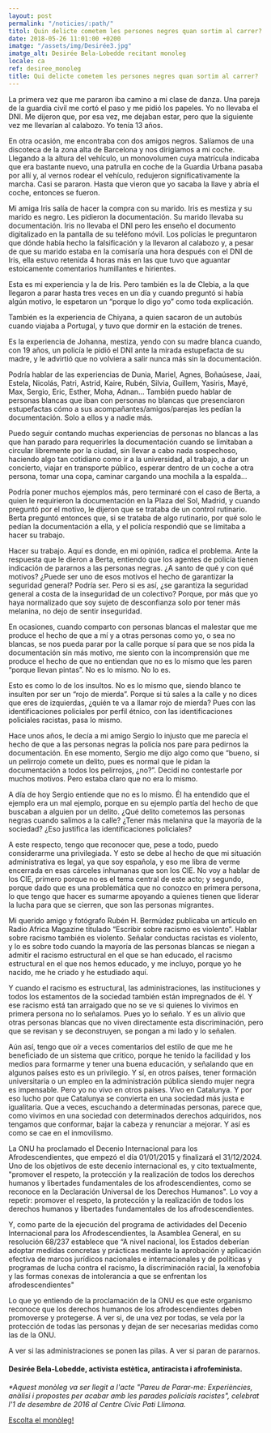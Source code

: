 ```yaml
---
layout: post
permalink: "/noticies/:path/"
titol: Quin delicte cometem les persones negres quan sortim al carrer?
date: 2018-05-26 11:01:00 +0200
imatge: "/assets/img/Desirée3.jpg"
imatge_alt: Desirée Bela-Lobedde recitant monoleg
locale: ca
ref: desiree_monoleg
title: Qui delicte cometem les persones negres quan sortim al carrer?
---
```

La primera vez que me pararon iba camino a mi clase de danza. Una pareja de la guardia civil me cortó el paso y me pidió los papeles. Yo no llevaba el DNI. Me dijeron que, por esa vez, me dejaban estar, pero que la siguiente vez me llevarían al calabozo. Yo tenía 13 años.

En otra ocasión, me encontraba con dos amigos negros. Salíamos de una discoteca de la zona alta de Barcelona y nos dirigíamos a mi coche. Llegando a la altura del vehículo, un monovolumen cuya matrícula indicaba que era bastante nuevo, una patrulla en coche de la Guardia Urbana pasaba por allí y, al vernos rodear el vehículo, redujeron significativamente la marcha. Casi se pararon. Hasta que vieron que yo sacaba la llave y abría el coche, entonces se fueron.

Mi amiga Iris salía de hacer la compra con su marido. Iris es mestiza y su marido es negro. Les pidieron la documentación. Su marido llevaba su documentación. Iris no llevaba el DNI pero les enseño el documento digitalizado en la pantalla de su teléfono móvil. Los policías le preguntaron que dónde había hecho la falsificación y la llevaron al calabozo y, a pesar de que su marido estaba en la comisaría una hora después con el DNI de Iris, ella estuvo retenida 4 horas más en las que tuvo que aguantar estoicamente comentarios humillantes e hirientes.

Esta es mi experiencia y la de Iris. Pero también es la de Clebia, a la que llegaron a parar hasta tres veces en un día y cuando preguntó si había algún motivo, le espetaron un “porque lo digo yo” como toda explicación.

También es la experiencia de Chiyana, a quien sacaron de un autobús cuando viajaba a Portugal, y tuvo que dormir en la estación de trenes.

Es la experiencia de Johanna, mestiza, yendo con su madre blanca cuando, con 19 años, un policía le pidió el DNI ante la mirada estupefacta de su madre, y le advirtió que no volviera a salir nunca más sin la documentación.

Podría hablar de las experiencias de Dunia, Mariel, Agnes, Boñaúsese, Jaai, Estela, Nicolás, Patri, Astrid, Kaire, Rubén, Silvia, Guillem, Yasiris, Mayé, Max, Sergio, Eric, Esther, Moha, Adnan… También puedo hablar de personas blancas que iban con personas no blancas que presenciaron estupefactas cómo a sus acompañantes/amigos/parejas les pedían la documentación. Solo a ellos y a nadie más.

Puedo seguir contando muchas experiencias de personas no blancas a las que han parado para requerirles la documentación cuando se limitaban a circular libremente por la ciudad, sin llevar a cabo nada sospechoso, haciendo algo tan cotidiano como ir a la universidad, al trabajo, a dar un concierto, viajar en transporte público, esperar dentro de un coche a otra persona, tomar una copa, caminar cargando una mochila a la espalda…

Podría poner muchos ejemplos más, pero terminaré con el caso de Berta, a quien le requirieron la documentación en la Plaza del Sol, Madrid, y cuando preguntó por el motivo, le dijeron que se trataba de un control rutinario. Berta preguntó entonces que, si se trataba de algo rutinario, por qué solo le pedían la documentación a ella, y el policía respondió que se limitaba a hacer su trabajo.

Hacer su trabajo. Aquí es donde, en mi opinión, radica el problema. Ante la respuesta que le dieron a Berta, entiendo que los agentes de policía tienen indicación de pararnos a las personas negras. ¿A santo de qué y con qué motivos? ¿Puede ser uno de esos motivos el hecho de garantizar la seguridad general? Podría ser. Pero si es así, ¿se garantiza la seguridad general a costa de la inseguridad de un colectivo? Porque, por más que yo haya normalizado que soy sujeto de desconfianza solo por tener más melanina, no dejo de sentir inseguridad.

En ocasiones, cuando comparto con personas blancas el malestar que me produce el hecho de que a mí y a otras personas como yo, o sea no blancas, se nos pueda parar por la calle porque sí para que se nos pida la documentación sin más motivo, me siento con la incomprensión que me produce el hecho de que no entiendan que no es lo mismo que les paren “porque llevan pintas”. No es lo mismo. No lo es.

Esto es como lo de los insultos. No es lo mismo que, siendo blanco te insulten por ser un “rojo de mierda”. Porque si tú sales a la calle y no dices que eres de izquierdas, ¿quién te va a llamar rojo de mierda? Pues con las identificaciones policiales por perfil étnico, con las identificaciones policiales racistas, pasa lo mismo.

Hace unos años, le decía a mi amigo Sergio lo injusto que me parecía el hecho de que a las personas negras la policía nos pare para pedirnos la documentación. En ese momento, Sergio me dijo algo como que “bueno, si un pelirrojo comete un delito, pues es normal que le pidan la documentación a todos los pelirrojos, ¿no?”. Decidí no contestarle por muchos motivos. Pero estaba claro que no era lo mismo.

A día de hoy Sergio entiende que no es lo mismo. Él ha entendido que el ejemplo era un mal ejemplo, porque en su ejemplo partía del hecho de que buscaban a alguien por un delito. ¿Qué delito cometemos las personas negras cuando salimos a la calle? ¿Tener más melanina que la mayoría de la sociedad? ¿Eso justifica las identificaciones policiales?

A este respecto, tengo que reconocer que, pese a todo, puedo considerarme una privilegiada. Y esto se debe al hecho de que mi situación administrativa es legal, ya que soy española, y eso me libra de verme encerrada en esas cárceles inhumanas que son los CIE. No voy a hablar de los CIE, primero porque no es el tema central de este acto; y segundo, porque dado que es una problemática que no conozco en primera persona, lo que tengo que hacer es sumarme apoyando a quienes tienen que liderar la lucha para que se cierren, que son las personas migrantes.

Mi querido amigo y fotógrafo Rubén H. Bermúdez publicaba un artículo en Radio Africa Magazine titulado “Escribir sobre racismo es violento”. Hablar sobre racismo también es violento. Señalar conductas racistas es violento, y lo es sobre todo cuando la mayoría de las personas blancas se niegan a admitir el racismo estructural en el que se han educado, el racismo estructural en el que nos hemos educado, y me incluyo, porque yo he nacido, me he criado y he estudiado aquí.

Y cuando el racismo es estructural, las administraciones, las instituciones y todos los estamentos de la sociedad también están impregnados de él. Y ese racismo está tan arraigado que no se ve si quienes lo vivimos en primera persona no lo señalamos. Pues yo lo señalo. Y es un alivio que otras personas blancas que no viven directamente esta discriminación, pero que se revisan y se deconstruyen, se pongan a mi lado y lo señalen.

Aún así, tengo que oír a veces comentarios del estilo de que me he beneficiado de un sistema que critico, porque he tenido la facilidad y los medios para formarme y tener una buena educación, y señalando que en algunos países esto es un privilegio. Y sí, en otros países, tener formación universitaria o un empleo en la administración pública siendo mujer negra es impensable. Pero yo no vivo en otros países. Vivo en Catalunya. Y por eso lucho por que Catalunya se convierta en una sociedad más justa e igualitaria. Que a veces, escuchando a determinadas personas, parece que, como vivimos en una sociedad con determinados derechos adquiridos, nos tengamos que conformar, bajar la cabeza y renunciar a mejorar. Y así es como se cae en el inmovilismo.

La ONU ha proclamado el Decenio Internacional para los Afrodescendientes, que empezó el día 01/01/2015 y finalizará el 31/12/2024. Uno de los objetivos de este decenio internacional es, y cito textualmente, "promover el respeto, la protección y la realización de todos los derechos humanos y libertades fundamentales de los afrodescendientes, como se reconoce en la Declaración Universal de los Derechos Humanos". Lo voy a repetir: promover el respeto, la protección y la realización de todos los derechos humanos y libertades fundamentales de los afrodescendientes.

Y, como parte de la ejecución del programa de actividades del Decenio Internacional para los Afrodescendientes, la Asamblea General, en su resolución 68/237 establece que “A nivel nacional, los Estados deberían adoptar medidas concretas y prácticas mediante la aprobación y aplicación efectiva de marcos jurídicos nacionales e internacionales y de políticas y programas de lucha contra el racismo, la discriminación racial, la xenofobia y las formas conexas de intolerancia a que se enfrentan los afrodescendientes"

Lo que yo entiendo de la proclamación de la ONU es que este organismo reconoce que los derechos humanos de los afrodescendientes deben promoverse y protegerse. A ver si, de una vez por todas, se vela por la protección de todas las personas y dejan de ser necesarias medidas como las de la ONU.

A ver si las administraciones se ponen las pilas. A ver si paran de pararnos.

#### **Desirée Bela-Lobedde**, activista estètica, antiracista i afrofeminista.

_\*Aquest monòleg va ser llegit a l'acte "Pareu de Parar-me: Experiències, anàlisi i propostes per acabar amb les parades policials racistes", celebrat l'1 de desembre de 2016 al Centre Cívic Pati Llimona._

[Escolta el monòleg!](https://youtu.be/_Xqn6Lr6lhY?t=1h25m42s "https://youtu.be/_Xqn6Lr6lhY?t=1h25m42s")
